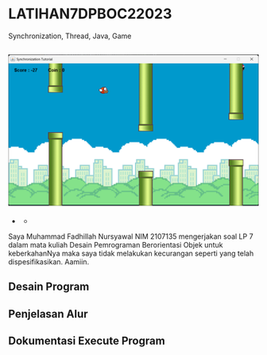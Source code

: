 # **LATIHAN7DPBOC22023**
Synchronization, Thread, Java, Game

![Alt text](screenshot/Screenshot%202023-04-18%20170650.png)
---
- -
Saya Muhammad Fadhillah Nursyawal NIM 2107135 mengerjakan soal LP 7 dalam mata kuliah Desain Pemrograman Berorientasi Objek 
untuk keberkahanNya maka saya tidak melakukan kecurangan seperti yang telah dispesifikasikan. Aamiin.

## **Desain Program**


## **Penjelasan Alur**


## **Dokumentasi Execute Program**
